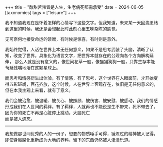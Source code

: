 +++
title = "酸甜苦辣皆是人生，生老病死都需承受"
date = 2024-06-05
[taxonomies]
  tags = ["leisure"]
+++

我不知道我现在是怀着怎样的心情写下这些文字。但我知道，未来某一天回溯思绪到这里的时候，我还是会想起此时此刻心里五味杂陈的感觉。  

无可奈何地接受命运的馈赠，有时候是惊喜，有时则是意外。  

我始终觉得，人活在世界上本无任何意义，如果不是思考武装了头脑，清晰了认知，改变了世界，具象化为语言文字，把世界本就存在的公理向各个方向解构延伸，
那么人就是没有意义的，像世间花草一般，像猫猫狗狗一般，只靠生存本能苟延残喘地活在这颗星球上。  

而思考和情感衍生出体验，有了情感，有了思考，这个世界在人眼面前，才开始变得五彩斑斓，百花齐放，这个时候，人在世界上客观存在，依旧是无任何意义的，
但在本我主观上来看，就有了意义。  

我们会被治愈、被温暖、被关心、被照顾、被伤害、被安慰、被感动，我们的情感形成我们在人世间的羁绊。有了羁绊，人就再也不能说是生不带来，死不带去了，
因为你的死亡不再是心脏停止跳动，大脑死亡  
而是被人遗忘。  

-------

我想做那世间优秀的人的一份子，想要的物质唾手可得，锤炼过的精神被人记得，即使身躯腐化重新成为大地的养料，留下的东西仍然被人津津乐道。
